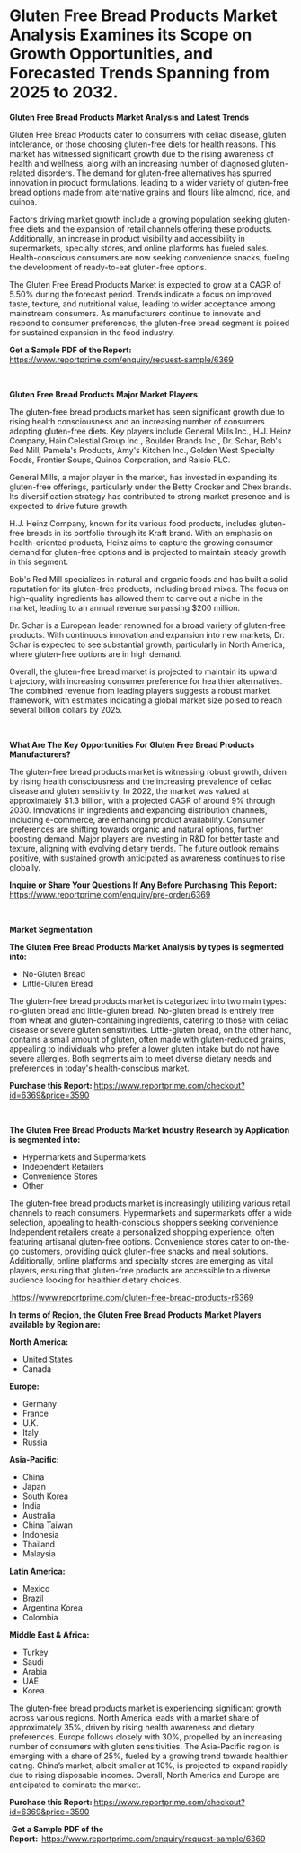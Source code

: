 <p><h1>Gluten Free Bread Products Market Analysis Examines its Scope on Growth Opportunities, and Forecasted Trends Spanning from 2025 to 2032.</h1></p><p><strong>Gluten Free Bread Products Market Analysis and Latest Trends</strong></p>
<p><p>Gluten Free Bread Products cater to consumers with celiac disease, gluten intolerance, or those choosing gluten-free diets for health reasons. This market has witnessed significant growth due to the rising awareness of health and wellness, along with an increasing number of diagnosed gluten-related disorders. The demand for gluten-free alternatives has spurred innovation in product formulations, leading to a wider variety of gluten-free bread options made from alternative grains and flours like almond, rice, and quinoa. </p><p>Factors driving market growth include a growing population seeking gluten-free diets and the expansion of retail channels offering these products. Additionally, an increase in product visibility and accessibility in supermarkets, specialty stores, and online platforms has fueled sales. Health-conscious consumers are now seeking convenience snacks, fueling the development of ready-to-eat gluten-free options.</p><p>The Gluten Free Bread Products Market is expected to grow at a CAGR of 5.50% during the forecast period. Trends indicate a focus on improved taste, texture, and nutritional value, leading to wider acceptance among mainstream consumers. As manufacturers continue to innovate and respond to consumer preferences, the gluten-free bread segment is poised for sustained expansion in the food industry.</p></p>
<p><strong>Get a Sample PDF of the Report:&nbsp;</strong> <a href="https://www.reportprime.com/enquiry/request-sample/6369?utm_campaign=4427&utm_medium=2&utm_source=Github&utm_content=ia&utm_term=15052025&utm_id=gluten-free-bread-products">https://www.reportprime.com/enquiry/request-sample/6369</a></p>
<p>&nbsp;</p>
<p><strong>Gluten Free Bread Products Major Market Players</strong></p>
<p><p>The gluten-free bread products market has seen significant growth due to rising health consciousness and an increasing number of consumers adopting gluten-free diets. Key players include General Mills Inc., H.J. Heinz Company, Hain Celestial Group Inc., Boulder Brands Inc., Dr. Schar, Bob's Red Mill, Pamela's Products, Amy's Kitchen Inc., Golden West Specialty Foods, Frontier Soups, Quinoa Corporation, and Raisio PLC.</p><p>General Mills, a major player in the market, has invested in expanding its gluten-free offerings, particularly under the Betty Crocker and Chex brands. Its diversification strategy has contributed to strong market presence and is expected to drive future growth.</p><p>H.J. Heinz Company, known for its various food products, includes gluten-free breads in its portfolio through its Kraft brand. With an emphasis on health-oriented products, Heinz aims to capture the growing consumer demand for gluten-free options and is projected to maintain steady growth in this segment.</p><p>Bob's Red Mill specializes in natural and organic foods and has built a solid reputation for its gluten-free products, including bread mixes. The focus on high-quality ingredients has allowed them to carve out a niche in the market, leading to an annual revenue surpassing $200 million.</p><p>Dr. Schar is a European leader renowned for a broad variety of gluten-free products. With continuous innovation and expansion into new markets, Dr. Schar is expected to see substantial growth, particularly in North America, where gluten-free options are in high demand.</p><p>Overall, the gluten-free bread market is projected to maintain its upward trajectory, with increasing consumer preference for healthier alternatives. The combined revenue from leading players suggests a robust market framework, with estimates indicating a global market size poised to reach several billion dollars by 2025.</p></p>
<p>&nbsp;</p>
<p><strong>What Are The Key Opportunities For Gluten Free Bread Products Manufacturers?</strong></p>
<p><p>The gluten-free bread products market is witnessing robust growth, driven by rising health consciousness and the increasing prevalence of celiac disease and gluten sensitivity. In 2022, the market was valued at approximately $1.3 billion, with a projected CAGR of around 9% through 2030. Innovations in ingredients and expanding distribution channels, including e-commerce, are enhancing product availability. Consumer preferences are shifting towards organic and natural options, further boosting demand. Major players are investing in R&D for better taste and texture, aligning with evolving dietary trends. The future outlook remains positive, with sustained growth anticipated as awareness continues to rise globally.</p></p>
<p><strong>Inquire or Share Your Questions If Any Before Purchasing This Report:</strong> <a href="https://www.reportprime.com/enquiry/pre-order/6369?utm_campaign=4427&utm_medium=2&utm_source=Github&utm_content=ia&utm_term=15052025&utm_id=gluten-free-bread-products">https://www.reportprime.com/enquiry/pre-order/6369</a></p>
<p>&nbsp;</p>
<p><strong>Market Segmentation</strong></p>
<p><strong>The Gluten Free Bread Products Market Analysis by types is segmented into:</strong></p>
<p><ul><li>No-Gluten Bread</li><li>Little-Gluten Bread</li></ul></p>
<p><p>The gluten-free bread products market is categorized into two main types: no-gluten bread and little-gluten bread. No-gluten bread is entirely free from wheat and gluten-containing ingredients, catering to those with celiac disease or severe gluten sensitivities. Little-gluten bread, on the other hand, contains a small amount of gluten, often made with gluten-reduced grains, appealing to individuals who prefer a lower gluten intake but do not have severe allergies. Both segments aim to meet diverse dietary needs and preferences in today's health-conscious market.</p></p>
<p><strong>Purchase this Report:&nbsp;</strong><a href="https://www.reportprime.com/checkout?id=6369&price=3590&utm_campaign=4427&utm_medium=2&utm_source=Github&utm_content=ia&utm_term=15052025&utm_id=gluten-free-bread-products">https://www.reportprime.com/checkout?id=6369&price=3590</a></p>
<p>&nbsp;</p>
<p><strong>The Gluten Free Bread Products Market Industry Research by Application is segmented into:</strong></p>
<p><ul><li>Hypermarkets and Supermarkets</li><li>Independent Retailers</li><li>Convenience Stores</li><li>Other</li></ul></p>
<p><p>The gluten-free bread products market is increasingly utilizing various retail channels to reach consumers. Hypermarkets and supermarkets offer a wide selection, appealing to health-conscious shoppers seeking convenience. Independent retailers create a personalized shopping experience, often featuring artisanal gluten-free options. Convenience stores cater to on-the-go customers, providing quick gluten-free snacks and meal solutions. Additionally, online platforms and specialty stores are emerging as vital players, ensuring that gluten-free products are accessible to a diverse audience looking for healthier dietary choices.</p></p>
<p><a href="https://www.reportprime.com/gluten-free-bread-products-r6369?utm_campaign=4427&utm_medium=2&utm_source=Github&utm_content=ia&utm_term=15052025&utm_id=gluten-free-bread-products">&nbsp;https://www.reportprime.com/gluten-free-bread-products-r6369</a></p>
<p><strong>In terms of Region, the Gluten Free Bread Products Market Players available by Region are:</strong></p>
<p>
    <p> <strong> North America: </strong>
        <ul>
            <li>United States</li>
            <li>Canada</li>
        </ul>
        </p> 
    <p> <strong> Europe: </strong>
        <ul>
            <li>Germany</li>
            <li>France</li>
            <li>U.K.</li>
            <li>Italy</li>
            <li>Russia</li>
        </ul>
        </p> 
    <p> <strong> Asia-Pacific: </strong>
        <ul>
            <li>China</li>
            <li>Japan</li>
            <li>South Korea</li>
            <li>India</li>
            <li>Australia</li>
            <li>China Taiwan</li>
            <li>Indonesia</li>
            <li>Thailand</li>
            <li>Malaysia</li>
        </ul>
        </p> 
    <p> <strong> Latin America: </strong>
        <ul>
            <li>Mexico</li>
            <li>Brazil</li>
            <li>Argentina Korea</li>
            <li>Colombia</li>
        </ul>
        </p> 
    <p> <strong> Middle East & Africa: </strong>
        <ul>
            <li>Turkey</li>
            <li>Saudi</li>
            <li>Arabia</li>
            <li>UAE</li>
            <li>Korea</li>
        </ul>
    </p>
    </p>
<p><p>The gluten-free bread products market is experiencing significant growth across various regions. North America leads with a market share of approximately 35%, driven by rising health awareness and dietary preferences. Europe follows closely with 30%, propelled by an increasing number of consumers with gluten sensitivities. The Asia-Pacific region is emerging with a share of 25%, fueled by a growing trend towards healthier eating. China’s market, albeit smaller at 10%, is projected to expand rapidly due to rising disposable incomes. Overall, North America and Europe are anticipated to dominate the market.</p></p>
<p><strong>Purchase this Report: </strong><a href="https://www.reportprime.com/checkout?id=6369&price=3590&utm_campaign=4427&utm_medium=2&utm_source=Github&utm_content=ia&utm_term=15052025&utm_id=gluten-free-bread-products">https://www.reportprime.com/checkout?id=6369&price=3590</a></p>
<p>&nbsp;<strong>Get a Sample PDF of the Report:&nbsp;&nbsp;</strong><a href="https://www.reportprime.com/enquiry/request-sample/6369?utm_campaign=4427&utm_medium=2&utm_source=Github&utm_content=ia&utm_term=15052025&utm_id=gluten-free-bread-products">https://www.reportprime.com/enquiry/request-sample/6369</a></p>
<p><strong></strong></p>
<p><p></p><p></p><p></p></p>